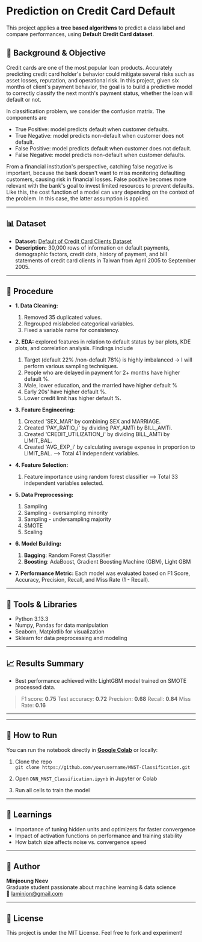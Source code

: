 # Prediction on Credit Card Default

This project applies a **tree based algorithms** to predict a class label and compare performances, using **Default Credit Card dataset**. 

## 🧠 Background & Objective

Credit cards are one of the most popular loan products. Accurately predicting credit card holder's behavior could mitigate several risks such as asset losses, reputation, and operational risk. In this project, given six months of client's payment behavior, the goal is to build a predictive model to correctly classify the next month's payment status, whether the loan will default or not. 

In classification problem, we consider the confusion matrix. The components are 
* True Positive: model predicts default when customer defaults.
* True Negative: model predicts non-default when customer does not default.
* False Positive: model predicts default when customer does not default.
* False Negative: model predicts non-default when customer defaults.

From a financial institution's perspective, catching false negative is important, because the bank doesn't want to miss monitoring defaulting customers, causing risk in financial losses. False positive becomes more relevant with the bank's goal to invest limited resources to prevent defaults. Like this, the cost function of a model can vary depending on the context of the problem. In this case, the latter assumption is applied.

---

## 📊 Dataset

- **Dataset:** [Default of Credit Card Clients Dataset](https://www.kaggle.com/datasets/uciml/default-of-credit-card-clients-dataset/data)
- **Description:** 30,000 rows of information on default payments, demographic factors, credit data, history of payment, and bill statements of credit card clients in Taiwan from April 2005 to September 2005.

---

## 🧪 Procedure

- **1. Data Cleaning:**
  1. Removed 35 duplicated values.
  2. Regrouped mislabeled categorical variables.
  3. Fixed a variable name for consistency.

- **2. EDA:** explored features in relation to default status by bar plots, KDE plots, and correlation analysis.
  Findings include
  1. Target (default 22% /non-default 78%) is highly imbalanced -> I will perform various sampling techniques.
  2. People who are delayed in payment for 2+ months have higher default %.
  3. Male, lower education, and the married have higher default %
  4. Early 20s' have higher default %.
  5. Lower credit limit has higher default %.
  
- **3. Feature Engineering:**
  1. Created 'SEX_MAR' by combining SEX and MARRIAGE.
  2. Created 'PAY_RATIO_i' by dividing PAY_AMTi by BILL_AMTi.
  3. Created 'CREDIT_UTILIZATION_i' by dividing BILL_AMTi by LIMIT_BAL.
  4. Created 'AVG_EXP_i' by calculating average expense in proportion to LIMIT_BAL.
     --> Total 41 independent variables.
     
- **4. Feature Selection:**
  1. Feature importance using random forest classifier --> Total 33 independent variables selected.
 
- **5. Data Preprocessing:**
  1. Sampling
  2. Sampling - oversampling minority
  3. Sampling - undersampling majority
  4. SMOTE
  5. Scaling
     
- **6. Model Building:**
  1. **Bagging**: Random Forest Classifier
  2. **Boosting**: AdaBoost, Gradient Boosting Machine (GBM), Light GBM

- **7. Performance Metric:**
Each model was evaluated based on F1 Score, Accuracy, Precision, Recall, and Miss Rate (1 - Recall).

---

## 🧰 Tools & Libraries

- Python 3.13.3
- Numpy, Pandas for data manipulation
- Seaborn, Matplotlib for visualization  
- Sklearn for data preprocessing and modeling
---

## 📈 Results Summary

- Best performance achieved with: LightGBM model trained on SMOTE processed data.
> F1 score: **0.75**
> Test accuracy: **0.72**
> Precision: **0.68**
> Recall: **0.84**
> Miss Rate: **0.16**



---

---

## 🚀 How to Run

You can run the notebook directly in **[Google Colab](https://colab.research.google.com/)** or locally:

1. Clone the repo  
   `git clone https://github.com/yourusername/MNST-Classification.git`

2. Open `DNN_MNST_Classification.ipynb` in Jupyter or Colab

3. Run all cells to train the model

---

## 📌 Learnings

- Importance of tuning hidden units and optimizers for faster convergence
- Impact of activation functions on performance and training stability
- How batch size affects noise vs. convergence speed

---

## 🧠 Author

**Minjeoung Neev**  
Graduate student passionate about machine learning & data science  
📧 laminjon@gmail.com

---

## 📜 License

This project is under the MIT License. Feel free to fork and experiment!

